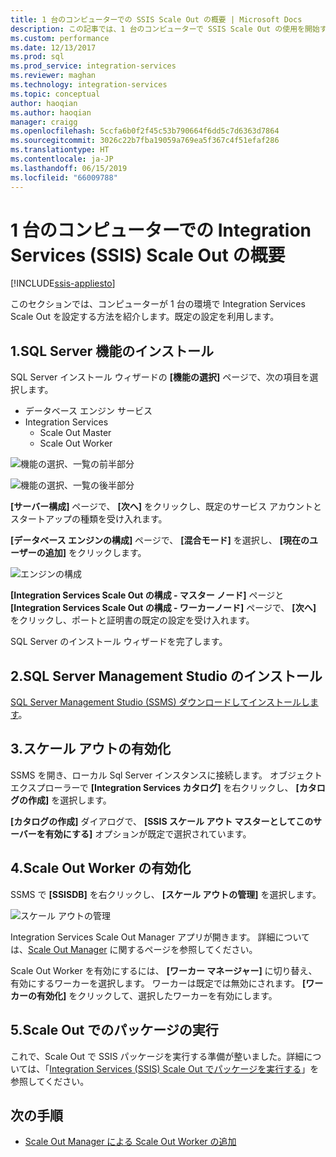 ```yaml
---
title: 1 台のコンピューターでの SSIS Scale Out の概要 | Microsoft Docs
description: この記事では、1 台のコンピューターで SSIS Scale Out の使用を開始するために必要な内容をすべて示しています
ms.custom: performance
ms.date: 12/13/2017
ms.prod: sql
ms.prod_service: integration-services
ms.reviewer: maghan
ms.technology: integration-services
ms.topic: conceptual
author: haoqian
ms.author: haoqian
manager: craigg
ms.openlocfilehash: 5ccfa6b0f2f45c53b790664f6dd5c7d6363d7864
ms.sourcegitcommit: 3026c22b7fba19059a769ea5f367c4f51efaf286
ms.translationtype: HT
ms.contentlocale: ja-JP
ms.lasthandoff: 06/15/2019
ms.locfileid: "66009788"
---
```

# <a name="get-started-with-integration-services-ssis-scale-out-on-a-single-computer"></a>1 台のコンピューターでの Integration Services (SSIS) Scale Out の概要

[!INCLUDE[ssis-appliesto](../../includes/ssis-appliesto-ssvrpluslinux-asdb-asdw-xxx.md)]


このセクションでは、コンピューターが 1 台の環境で Integration Services Scale Out を設定する方法を紹介します。既定の設定を利用します。

## <a name="1-install-sql-server-features"></a>1.SQL Server 機能のインストール
SQL Server インストール ウィザードの **[機能の選択]** ページで、次の項目を選択します。
-   データベース エンジン サービス
-   Integration Services
    -   Scale Out Master
    -   Scale Out Worker

![機能の選択、一覧の前半部分](media/feature-select-onebox1.PNG)

![機能の選択、一覧の後半部分](media/feature-select-onebox2.PNG)

**[サーバー構成]** ページで、 **[次へ]** をクリックし、既定のサービス アカウントとスタートアップの種類を受け入れます。

**[データベース エンジンの構成]** ページで、 **[混合モード]** を選択し、 **[現在のユーザーの追加]** をクリックします。 

![エンジンの構成](media/engine-config.PNG)

**[Integration Services Scale Out の構成 - マスター ノード]** ページと **[Integration Services Scale Out の構成 - ワーカーノード]** ページで、 **[次へ]** をクリックし、ポートと証明書の既定の設定を受け入れます。

SQL Server のインストール ウィザードを完了します。

## <a name="2-install-sql-server-management-studio"></a>2.SQL Server Management Studio のインストール

[SQL Server Management Studio (SSMS) ダウンロードしてインストールします](../../ssms/download-sql-server-management-studio-ssms.md)。

## <a name="3-enable-scale-out"></a>3.スケール アウトの有効化
SSMS を開き、ローカル Sql Server インスタンスに接続します。
オブジェクト エクスプローラーで **[Integration Services カタログ]** を右クリックし、 **[カタログの作成]** を選択します。

**[カタログの作成]** ダイアログで、 **[SSIS スケール アウト マスターとしてこのサーバーを有効にする]** オプションが既定で選択されています。

## <a name="4-enable-a-scale-out-worker"></a>4.Scale Out Worker の有効化
SSMS で **[SSISDB]** を右クリックし、 **[スケール アウトの管理]** を選択します。 

![スケール アウトの管理](media/manage-scale-out.PNG)

Integration Services Scale Out Manager アプリが開きます。 詳細については、[Scale Out Manager](integration-services-ssis-scale-out-manager.md) に関するページを参照してください。

Scale Out Worker を有効にするには、 **[ワーカー マネージャー]** に切り替え、有効にするワーカーを選択します。 ワーカーは既定では無効にされます。 **[ワーカーの有効化]** をクリックして、選択したワーカーを有効にします。

## <a name="5-run-packages-in-scale-out"></a>5.Scale Out でのパッケージの実行
これで、Scale Out で SSIS パッケージを実行する準備が整いました。詳細については、「[Integration Services (SSIS) Scale Out でパッケージを実行する](run-packages-in-integration-services-ssis-scale-out.md)」を参照してください。

## <a name="next-steps"></a>次の手順
-   [Scale Out Manager による Scale Out Worker の追加](add-scale-out-worker.md)
